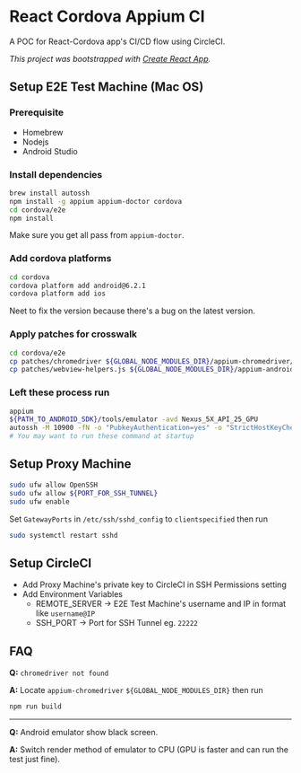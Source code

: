 # React Cordova Appium CI
A POC for React-Cordova app's CI/CD flow using CircleCI.

*This project was bootstrapped with [Create React App](https://github.com/facebookincubator/create-react-app).*

## Setup E2E Test Machine (Mac OS)

### Prerequisite
- Homebrew
- Nodejs
- Android Studio

### Install dependencies
```bash
brew install autossh
npm install -g appium appium-doctor cordova
cd cordova/e2e
npm install
```

Make sure you get all pass from `appium-doctor`.

### Add cordova platforms
```bash
cd cordova
cordova platform add android@6.2.1
cordova platform add ios
```
Neet to fix the version because there's a bug on the latest version.

### Apply patches for crosswalk
```bash
cd cordova/e2e
cp patches/chromedriver ${GLOBAL_NODE_MODULES_DIR}/appium-chromedriver/chromedriver/mac/chromedriver
cp patches/webview-helpers.js ${GLOBAL_NODE_MODULES_DIR}/appium-android-driver/build/lib/webview-helpers.js
```

### Left these process run
```bash
appium
${PATH_TO_ANDROID_SDK}/tools/emulator -avd Nexus_5X_API_25_GPU
autossh -M 10900 -fN -o "PubkeyAuthentication=yes" -o "StrictHostKeyChecking=false" -o "PasswordAuthentication=no" -o "ServerAliveInterval 60" -o "ServerAliveCountMax 3" -R ${PROXY_MACHINE_IP}:${PORT_FOR_SSH_TUNNEL}:localhost:22 ${TEST_MACHINE_USER}@${PROXY_MACHINE_IP}
# You may want to run these command at startup
```

## Setup Proxy Machine
```bash
sudo ufw allow OpenSSH
sudo ufw allow ${PORT_FOR_SSH_TUNNEL}
sudo ufw enable
```
Set `GatewayPorts` in `/etc/ssh/sshd_config` to `clientspecified` then run

```bash
sudo systemctl restart sshd
```

## Setup CircleCI
- Add Proxy Machine's private key to CircleCI in SSH Permissions setting
- Add Environment Variables
  - REMOTE_SERVER -> E2E Test Machine's username and IP in format like `username@IP`
  - SSH_PORT -> Port for SSH Tunnel eg. `22222`

## FAQ
**Q:** `chromedriver not found`

**A:** Locate `appium-chromedriver` `${GLOBAL_NODE_MODULES_DIR}` then run

```bash
npm run build
```
---
**Q:** Android emulator show black screen.

**A:** Switch render method of emulator to CPU (GPU is faster and can run the test just fine).